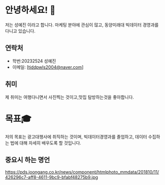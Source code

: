 # 안녕하세요! 👋

저는 성예진 이라고 합니다. 마케팅 분야에 관심이 많고, 동양미래대 빅데이터 경영과를 다니고 있습니다.

## 연락처
- 학번:20232524 성예진
- 이메일: [tjddpwls2004@naver.com]

## 취미
제 취미는 여행다니면서 사진찍는 것이고,맛집 탐방하는것을 좋아합니다.

# 목표🎓
저의 목표는 광고대행사에 취직하는 것이며, 빅데이터경영과를 졸업하고, 데이터 수집하는 법에 대해 자세히 배우도록 할 것입니다.
 
## 중요시 하는 명언

https://pds.joongang.co.kr/news/component/htmlphoto_mmdata/201810/11/426296c7-aff8-4611-9bc9-bfabf48275b9.jpg


